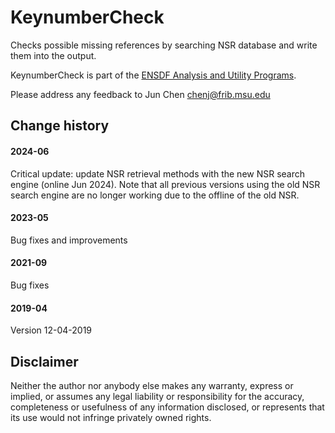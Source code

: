 # KeynumberCheck
Checks possible missing references by searching NSR database and write them into the output. 

KeynumberCheck is part of the [ENSDF Analysis and Utility Programs](https://nds.iaea.org/public/ensdf_pgm/).

Please address any feedback to Jun Chen chenj@frib.msu.edu

## Change history

#### 2024-06
Critical update: update NSR retrieval methods with the new NSR search engine (online Jun 2024).
Note that all previous versions using the old NSR search engine are no longer working due to the offline of the old NSR. 

#### 2023-05
Bug fixes and improvements

#### 2021-09
Bug fixes

#### 2019-04
Version 12-04-2019

## Disclaimer

Neither the author nor anybody else makes any warranty, express or implied, or assumes any legal liability or responsibility for the accuracy, completeness or usefulness of any information disclosed, or represents that its use would not infringe privately owned rights.
